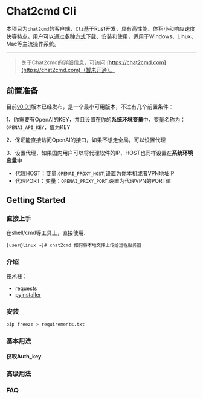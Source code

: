 # Chat2cmd Cli

本项目为`chat2cmd`的客户端，`Cli`基于Rust开发，具有高性能、体积小和响应速度快等特点。用户可以通过[多种方式](#)下载、安装和使用，适用于Windows、Linux、Mac等主流操作系统。

------

> 关于Chat2cmd的详细信息，可访问:[https://chat2cmd.com](https://chat2cmd.com)（暂未开通）。

## 前置准备

目前[v0.0.1](https://github.com/chat2cmd/cli/releases/tag/v0.0.1)版本已经发布，是一个最小可用版本，不过有几个前置条件：

1、你需要有OpenAI的KEY，并且设置在你的**系统环境变量**中，变量名称为：`OPENAI_API_KEY`，值为KEY

2、保证能直接访问OpenAI的接口，如果不想走全局，可以设置代理

3、设置代理，如果国内用户可以将代理软件的IP、HOST也同样设置在**系统环境变量**中

- 代理HOST：变量:`OPENAI_PROXY_HOST`,设置为你本机或者VPN地址IP
- 代理PORT：变量：`OPENAI_PROXY_PORT`,设置为代理VPN的PORT值

## Getting Started

### 直接上手

在shell/cmd等工具上，直接使用.

````shell
[user@linux ~]# chat2cmd 如何将本地文件上传给远程服务器
````


### 介绍

技术栈：

- [requests](https://requests.readthedocs.io/en/latest/)
- [pyinstaller](https://pyinstaller.org/en/stable/)

### 安装

```python
pip freeze > requirements.txt
```


### 基本用法

#### 获取Auth_key

### 高级用法

### FAQ
